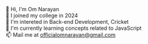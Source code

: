 👋 Hi, I'm Om Narayan                                                                                                                                                                            
👀 I joined my college in 2024                                                                                                                                                                 
👀 I'm intereted in Back-end Development, Cricket                                                                                                                                               
🌱 I'm currently learning concepts related to JavaScript                                                                                                                                       
📫 Mail me at officialomnarayan@gmail.com                                                                                                                                                             
